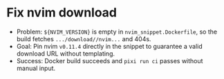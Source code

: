 # Fix nvim download

- Problem: `${NVIM_VERSION}` is empty in `nvim_snippet.Dockerfile`, so the build fetches `.../download//nvim...` and 404s.
- Goal: Pin nvim `v0.11.4` directly in the snippet to guarantee a valid download URL without templating.
- Success: Docker build succeeds and `pixi run ci` passes without manual input.
